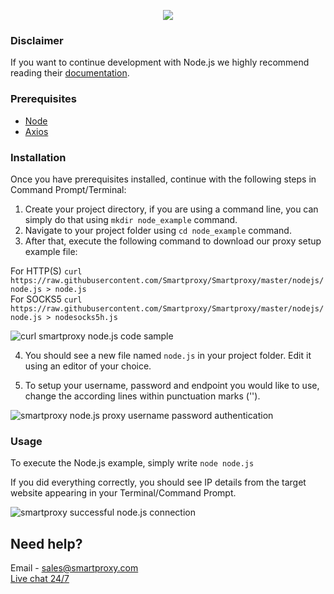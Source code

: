 <p align="center">
    <a href="https://smartproxy.com/"><img src="https://snipboard.io/3IyORg.jpg"></a>
  </a>
</p>

### Disclaimer

If you want to continue development with Node.js we highly recommend reading their [documentation](https://nodejs.org/en/docs/).

### Prerequisites

* [Node](https://nodejs.org/en/download/)
* [Axios](https://axios-http.com/)

### Installation

Once you have prerequisites installed, continue with the following steps in Command Prompt/Terminal:

1. Create your project directory, if you are using a command line, you can simply do that using `mkdir node_example` command.
2. Navigate to your project folder using `cd node_example` command.
3. After that, execute the following command to download our proxy setup example file:

For HTTP(S) `curl https://raw.githubusercontent.com/Smartproxy/Smartproxy/master/nodejs/node.js > node.js` <br>
For SOCKS5 `curl https://raw.githubusercontent.com/Smartproxy/Smartproxy/master/nodejs/node.js > nodesocks5h.js`

<img src="https://i.imgur.com/0e5b5vn.png" alt="curl smartproxy node.js code sample">

4. You should see a new file named `node.js` in your project folder. Edit it using an editor of your choice.

5. To setup your username, password and endpoint you would like to use, change the according lines within punctuation marks ('').

<img src="https://i.imgur.com/QjJXrJe.png" alt="smartproxy node.js proxy username password authentication">

### Usage

To execute the Node.js example, simply write `node node.js`

If you did everything correctly, you should see IP details from the target website appearing in your Terminal/Command Prompt.

<img src="https://i.imgur.com/vya5gY5.png" alt="smartproxy successful node.js connection">

## Need help?
Email - sales@smartproxy.com
<br><a href="https://smartproxy.com">Live chat 24/7</a>

